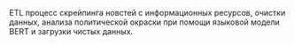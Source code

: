 ETL процесс скрейпинга новстей с информационных ресурсов, очистки данных, анализа политической окраски при помощи языковой модели BERT и загрузки чистых данных.